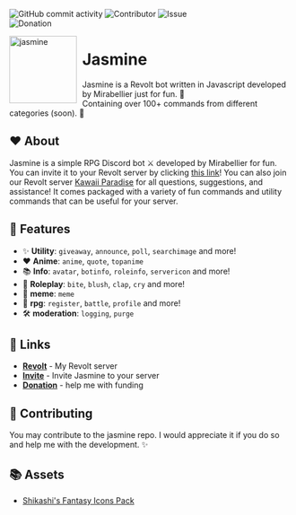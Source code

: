 ![GitHub commit activity](https://img.shields.io/github/commit-activity/m/MiraBellierr/jasmine-revolt?logo=github&style=plastic)
![Contributor](https://img.shields.io/github/contributors/MiraBellierr/jasmine-revolt?color=blue&logo=github&style=plastic)
![Issue](https://img.shields.io/github/issues-closed/MiraBellierr/jasmine-revolt?color=blue&logo=github&style=plastic)<br>
![Donation](https://img.shields.io/github/sponsors/MiraBellierr?color=blue&label=Patreon&logo=patreon&style=plastic)

<img width="120" height="120" align="left" style="float: left; margin: 0 10px 0 0;" alt="jasmine" src="https://cdn.discordapp.com/attachments/873441703330185250/1111865083270795304/2235d97a554a622d5fd73b3678d48de6.jpg">

# Jasmine

Jasmine is a Revolt bot written in Javascript developed by Mirabellier just for fun. 🍄<br>Containing over 100+ commands from different categories (soon). 🌼

## ❤️ About

Jasmine is a simple RPG Discord bot ⚔️ developed by Mirabellier for fun. You can invite it to your Revolt server by clicking [this link](https://app.revolt.chat/bot/01H1D78A8NZ6RKA4NZYWJS4B0P)! You can also join our Revolt server [Kawaii Paradise](https://rvlt.gg/FQqWfvQt) for all questions, suggestions, and assistance! It comes packaged with a variety of fun commands and utility commands that can be useful for your server.

## 🧡 Features

- :sparkles: **Utility**: `giveaway`, `announce`, `poll`, `searchimage` and more!
- ❤ **Anime**: `anime`, `quote`, `topanime`
- 📚 **Info**: `avatar`, `botinfo`, `roleinfo`, `servericon` and more!
- 🤺 **Roleplay**: `bite`, `blush`, `clap`, `cry` and more!
- 🤣 **meme**: `meme`
- 👹 **rpg**: `register`, `battle`, `profile` and more!
- 🛠 **moderation**: `logging`, `purge`

## 🧡 Links

- **[Revolt](https://rvlt.gg/FQqWfvQt)** - My Revolt server
- **[Invite](https://app.revolt.chat/bot/01H1D78A8NZ6RKA4NZYWJS4B0P)** - Invite Jasmine to your server
- **[Donation](https://www.patreon.com/jasminebot)** - help me with funding

## 💛 Contributing

You may contribute to the jasmine repo. I would appreciate it if you do so and help me with the development. ✨

## 📚 Assets

- [Shikashi's Fantasy Icons Pack](https://cheekyinkling.itch.io/shikashis-fantasy-icons-pack)
